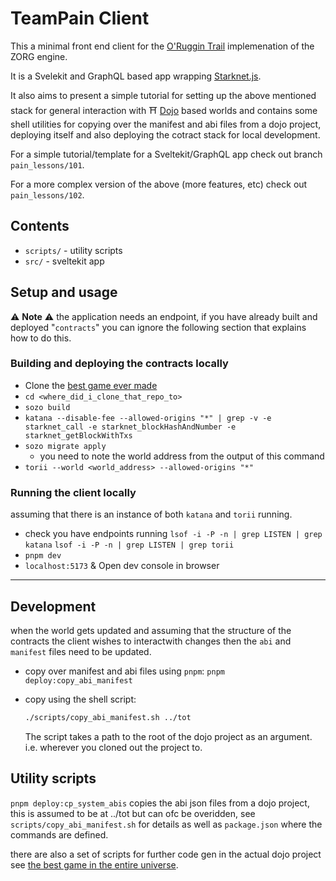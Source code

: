 <!-- /*
 * Created on Wed Sep 04 2024
 *
 * Copyright (c) 2024 Archetypal Tech
 * MeaCulpa (mc) 2024 lbdl | itrainspiders
 */ -->

# TeamPain Client

This a minimal front end client for the [O'Ruggin Trail](https://github.com/ArchetypalTech/TheOrugginTrail-DoJo) implemenation of the ZORG engine.

It is a Svelekit and GraphQL based app wrapping [Starknet.js](https://github.com/starknet-io/starknet.js).

It also aims to present a simple tutorial for setting up the above mentioned stack for general interaction with :shinto_shrine: [Dojo](https://github.com/dojoengine/dojo) based worlds and contains some shell utilities for copying over the manifest and abi files from a dojo project, deploying itself and also deploying the cotract stack for local development.

For a simple tutorial/template for a Sveltekit/GraphQL app check out branch `pain_lessons/101`.

For a more complex version of the above (more features, etc) check out `pain_lessons/102`.

## Contents
* `scripts/` - utility scripts
* `src/` - sveltekit app

## Setup and usage
:warning: **Note** :warning:
the application needs an endpoint, if you have already built and deployed "`contracts`" you 
can ignore the following section that explains how to do this.

### Building and deploying the contracts locally
* Clone the [best game ever made](https://github.com/ArchetypalTech/TheOrugginTrail-DoJo)
* ```cd <where_did_i_clone_that_repo_to>```
* ```sozo build```
* ```katana --disable-fee --allowed-origins "*" | grep -v -e starknet_call -e starknet_blockHashAndNumber -e starknet_getBlockWithTxs```
* ```sozo migrate apply``` 
    - you need to note the world address from the output of this command
* ```torii --world <world_address> --allowed-origins "*"```

### Running the client locally
assuming that there is an instance of both `katana` and `torii` running.
* check you have endpoints running
    ```lsof -i -P -n | grep LISTEN | grep katana```
    ```lsof -i -P -n | grep LISTEN | grep torii```
* `pnpm dev` 
* `localhost:5173` & Open dev console in browser

---
## Development
when the world gets updated and assuming that the structure of the contracts the client wishes to interactwith changes then the `abi` and `manifest` files need to be updated.

* copy over manifest and abi files using `pnpm`:
    ```pnpm deploy:copy_abi_manifest``` 

* copy using the shell script:
     ```bash
    ./scripts/copy_abi_manifest.sh ../tot
    ```
    The script takes a path to the root of the dojo project as an argument. i.e. wherever you cloned out the project to.

## Utility scripts

`pnpm deploy:cp_system_abis` copies the abi json files from a dojo project, this is assumed to be at ../tot but can ofc be overidden, see `scripts/copy_abi_manifest.sh` for details as well as `package.json` where the commands are defined.

there are also a set of scripts for further code gen in the actual dojo project see [the best game in the entire universe](https://github.com/ArchetypalTech/TheOrugginTrail-DoJo).

